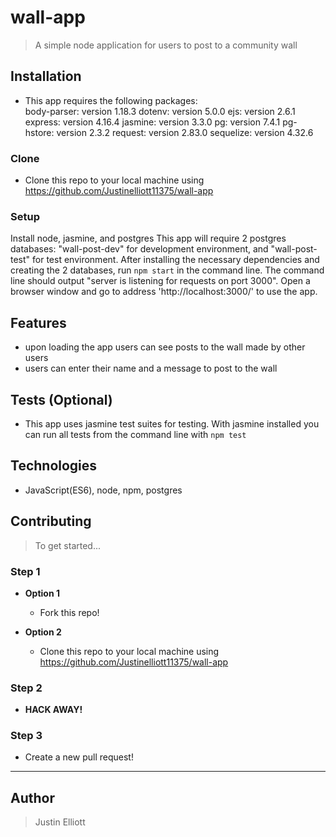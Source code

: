 # wall-app

> A simple node application for users to post to a community wall

## Installation

- This app requires the following packages:   
    body-parser: version 1.18.3
    dotenv: version 5.0.0
    ejs: version 2.6.1
    express: version 4.16.4
    jasmine: version 3.3.0
    pg: version 7.4.1
    pg-hstore: version 2.3.2
    request: version 2.83.0
    sequelize: version 4.32.6
### Clone

- Clone this repo to your local machine using https://github.com/Justinelliott11375/wall-app

### Setup

Install node, jasmine, and postgres
This app will require 2 postgres databases: "wall-post-dev" for development environment, and "wall-post-test" for test environment. 
After installing the necessary dependencies and creating the 2 databases, run `npm start` in the command line.
The command line should output "server is listening for requests on port 3000".
Open a browser window and go to address 'http://localhost:3000/' to use the app.

## Features

- upon loading the app users can see posts to the wall made by other users
- users can enter their name and a message to post to the wall

## Tests (Optional)

- This app uses jasmine test suites for testing. With jasmine installed you can run all tests from the command line with `npm test`

## Technologies

- JavaScript(ES6), node, npm, postgres


## Contributing

> To get started...

### Step 1

- **Option 1**
    - Fork this repo!

- **Option 2**
    - Clone this repo to your local machine using https://github.com/Justinelliott11375/wall-app

### Step 2

- **HACK AWAY!** 

### Step 3

-  Create a new pull request!

---

## Author

> Justin Elliott
